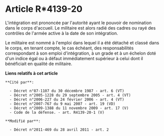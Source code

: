 # Article R*4139-20

L'intégration est prononcée par l'autorité ayant le pouvoir de nomination dans le corps d'accueil. Le militaire est alors
radié des cadres ou rayé des contrôles de l'armée active à la date de son intégration. 

Le militaire est nommé à l'emploi dans lequel il a été détaché et classé dans le corps, en tenant compte, le cas échéant, des
responsabilités correspondant à son emploi d'intégration, à un grade et à un échelon doté d'un indice égal ou à défaut
immédiatement supérieur à celui dont il bénéficiait en qualité de militaire.

**Liens relatifs à cet article**

	**Cité par**:

	  - Décret n°87-1107 du 30 décembre 1987 - art. 6 (VT)
	  - Décret n°2005-1228 du 29 septembre 2005 - art. 4 (VT)
	  - Décret n°2006-227 du 24 février 2006 - art. 4 (VT)
	  - Décret n°2007-767 du 9 mai 2007 - art. 19 (VD)
	  - Décret n°2009-1388 du 11 novembre 2009 - art. 17 (V)
	  - Code de la défense. - art. R4139-20-1 (V)

	**Modifié par**:

	  - Décret n°2011-469 du 28 avril 2011 - art. 2
